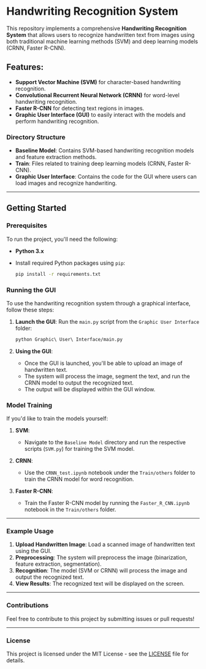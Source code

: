 # Handwriting Recognition System

This repository implements a comprehensive **Handwriting Recognition System** that allows users to recognize handwritten text from images using both traditional machine learning methods (SVM) and deep learning models (CRNN, Faster R-CNN).

## Features:
- **Support Vector Machine (SVM)** for character-based handwriting recognition.
- **Convolutional Recurrent Neural Network (CRNN)** for word-level handwriting recognition.
- **Faster R-CNN** for detecting text regions in images.
- **Graphic User Interface (GUI)** to easily interact with the models and perform handwriting recognition.

### Directory Structure
- **Baseline Model**: Contains SVM-based handwriting recognition models and feature extraction methods.
- **Train**: Files related to training deep learning models (CRNN, Faster R-CNN).
- **Graphic User Interface**: Contains the code for the GUI where users can load images and recognize handwriting.
  
---

## Getting Started

### Prerequisites

To run the project, you'll need the following:

- **Python 3.x**
- Install required Python packages using `pip`:

    ```bash
    pip install -r requirements.txt
    ```

### Running the GUI

To use the handwriting recognition system through a graphical interface, follow these steps:

1. **Launch the GUI**:
    Run the `main.py` script from the `Graphic User Interface` folder:

    ```bash
    python Graphic\ User\ Interface/main.py
    ```

2. **Using the GUI**:
    - Once the GUI is launched, you'll be able to upload an image of handwritten text.
    - The system will process the image, segment the text, and run the CRNN model to output the recognized text.
    - The output will be displayed within the GUI window.

### Model Training

If you'd like to train the models yourself:

1. **SVM**:
    - Navigate to the `Baseline Model` directory and run the respective scripts (`SVM.py`) for training the SVM model.

2. **CRNN**:
    - Use the `CRNN_test.ipynb` notebook under the `Train/others` folder to train the CRNN model for word recognition.

3. **Faster R-CNN**:
    - Train the Faster R-CNN model by running the `Faster_R_CNN.ipynb` notebook in the `Train/others` folder.

---

### Example Usage

1. **Upload Handwritten Image**: Load a scanned image of handwritten text using the GUI.
2. **Preprocessing**: The system will preprocess the image (binarization, feature extraction, segmentation).
3. **Recognition**: The model (SVM or CRNN) will process the image and output the recognized text.
4. **View Results**: The recognized text will be displayed on the screen.

---

### Contributions

Feel free to contribute to this project by submitting issues or pull requests!

---

### License

This project is licensed under the MIT License - see the [LICENSE](LICENSE) file for details.
